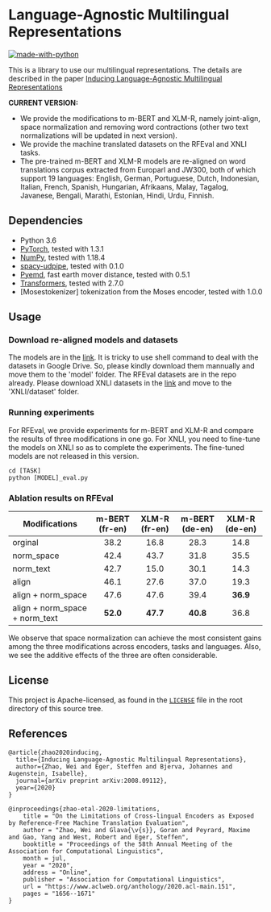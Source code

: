 
# Language-Agnostic Multilingual Representations
[![made-with-python](https://img.shields.io/badge/Made%20with-Python-red.svg)](#python) 

This is a library to use our multilingual representations. The details are described in the paper [Inducing Language-Agnostic Multilingual Representations](https://arxiv.org/abs/2008.09112)


**CURRENT VERSION:**
* We provide the modifications to m-BERT and XLM-R, namely joint-align, space normalization and removing word contractions (other two text normalizations will be updated in next version).
* We provide the machine translated datasets on the RFEval and XNLI tasks.
* The pre-trained m-BERT and XLM-R models are re-aligned on word translations corpus extracted from Europarl and JW300, both of which support 19 languages: English, German, Portuguese, Dutch, Indonesian, Italian, French, Spanish, Hungarian, Afrikaans, Malay, Tagalog, Javanese, Bengali, Marathi, Estonian, Hindi, Urdu, Finnish. 

## Dependencies
* Python 3.6
* [PyTorch](http://pytorch.org/), tested with 1.3.1
* [NumPy](http://www.numpy.org/), tested with 1.18.4
* [spacy-udpipe](https://github.com/TakeLab/spacy-udpipe/), tested with 0.1.0
* [Pyemd](https://github.com/wmayner/pyemd), fast earth mover distance, tested with 0.5.1
* [Transformers](https://github.com/huggingface/transformers), tested with 2.7.0
* [Mosestokenizer] tokenization from the Moses encoder, tested with 1.0.0

## Usage

### Download re-aligned models and datasets
The models are in the [link](https://drive.google.com/drive/folders/12eQI0-6NbQ9Z3WcaT32WpdWacQAuJwcG?usp=sharing). It is tricky to use shell command to deal with the datasets in Google Drive. So, please kindly download them mannually and move them to the 'model' folder. The RFEval datasets are in the repo already. Please download XNLI datasets in the [link](https://cims.nyu.edu/~sbowman/xnli/) and move to the 'XNLI/dataset' folder.

### Running experiments
For RFEval, we provide experiments for m-BERT and XLM-R and compare the results of three modifications in one go.
For XNLI, you need to fine-tune the models on XNLI so as to complete the experiments. The fine-tuned models are not released in this version. 

```
cd [TASK]
python [MODEL]_eval.py
```

### Ablation results on RFEval 
Modifications                  | m-BERT (fr-en)| XLM-R (fr-en) | m-BERT (de-en) | XLM-R (de-en) |
----------------------- | :------: | :----------: | :----------: | :----------: 
orginal                | 38.2 |  16.8 | 28.3 | 14.8 |
norm_space             | 42.4 |  43.7 | 31.8 | 35.5 |
norm_text              | 42.7 |  15.0 | 30.1 | 14.3 |
align                  | 46.1 |  27.6 | 37.0 | 19.3 |
align + norm_space     | 47.6 |  47.6 | 39.4 | **36.9** |
align + norm_space + norm_text  | **52.0** | **47.7** | **40.8** | 36.8 |

We observe that space normalization can achieve the most consistent gains among the three modifications across encoders, tasks and languages. Also, we see the additive effects of the three are often considerable. 

## License

This project is Apache-licensed, as found in the [`LICENSE`](LICENSE) file in the root directory of this source tree.

## References


```
@article{zhao2020inducing,
  title={Inducing Language-Agnostic Multilingual Representations},
  author={Zhao, Wei and Eger, Steffen and Bjerva, Johannes and Augenstein, Isabelle},
  journal={arXiv preprint arXiv:2008.09112},
  year={2020}
}
```

```
@inproceedings{zhao-etal-2020-limitations,
    title = "On the Limitations of Cross-lingual Encoders as Exposed by Reference-Free Machine Translation Evaluation",
    author = "Zhao, Wei and Glava{\v{s}}, Goran and Peyrard, Maxime and Gao, Yang and West, Robert and Eger, Steffen",
    booktitle = "Proceedings of the 58th Annual Meeting of the Association for Computational Linguistics",
    month = jul,
    year = "2020",
    address = "Online",
    publisher = "Association for Computational Linguistics",
    url = "https://www.aclweb.org/anthology/2020.acl-main.151",
    pages = "1656--1671"
}
```

